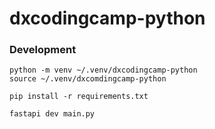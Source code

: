 # dxcodingcamp-python


### Development

```
python -m venv ~/.venv/dxcodingcamp-python
source ~/.venv/dxcomdingcamp-python

pip install -r requirements.txt
```

```bash
fastapi dev main.py
```